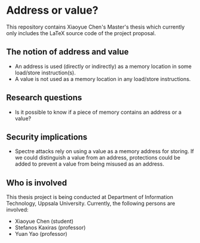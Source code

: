 # Address or value?

This repository contains Xiaoyue Chen's Master's thesis which
currently only includes the LaTeX source code of the project proposal.

## The notion of address and value

- An address is used (directly or indirectly) as a memory location in
  some load/store instruction(s).
- A value is not used as a memory location in any load/store instructions.

## Research questions

- Is it possible to know if a piece of memory contains an address or a
  value?

## Security implications

- Spectre attacks rely on using a value as a memory address for
  storing. If we could distinguish a value from an address,
  protections could be added to prevent a value from being misused as
  an address.

## Who is involved

This thesis project is being conducted at Department of Information
Technology, Uppsala University. Currently, the following persons are
involved:

- Xiaoyue Chen (student)
- Stefanos Kaxiras (professor)
- Yuan Yao (professor)
